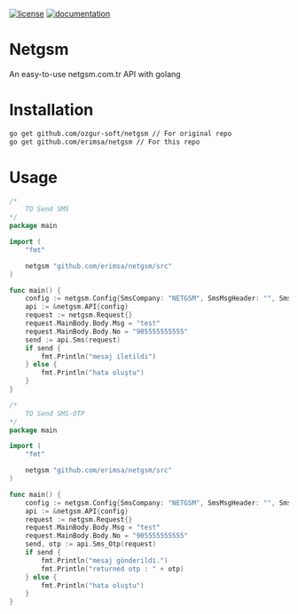 [![license](https://img.shields.io/:license-mit-blue.svg)](https://github.com/ozgur-soft/netgsm/blob/master/LICENSE.md)
[![documentation](https://pkg.go.dev/badge/github.com/ozgur-soft/netgsm)](https://pkg.go.dev/github.com/ozgur-soft/netgsm/src)

# Netgsm
An easy-to-use netgsm.com.tr API with golang

# Installation
```bash
go get github.com/ozgur-soft/netgsm // For original repo
go get github.com/erimsa/netgsm // For this repo
```

# Usage
```go
/*
	TO Send SMS
*/
package main

import (
	"fmt"

	netgsm "github.com/erimsa/netgsm/src"
)

func main() {
	config := netgsm.Config{SmsCompany: "NETGSM", SmsMsgHeader: "", SmsUserCode: "", SmsPassword: "", ApiUrl: "https://api.netgsm.com.tr/sms/send/xml"}
	api := &netgsm.API{config}
	request := netgsm.Request{}
	request.MainBody.Body.Msg = "test"
	request.MainBody.Body.No = "905555555555"
	send := api.Sms(request)
	if send {
		fmt.Println("mesaj iletildi")
	} else {
		fmt.Println("hata oluştu")
	}
}
```

```go
/*
	TO Send SMS-OTP
*/
package main

import (
	"fmt"

	netgsm "github.com/erimsa/netgsm/src"
)

func main() {
	config := netgsm.Config{SmsCompany: "NETGSM", SmsMsgHeader: "", SmsUserCode: "", SmsPassword: "", ApiUrl: "https://api.netgsm.com.tr/sms/send/otp"}
	api := &netgsm.API{config}
	request := netgsm.Request{}
	request.MainBody.Body.Msg = "test"
	request.MainBody.Body.No = "905555555555"
	send, otp := api.Sms_Otp(request)
	if send {
		fmt.Println("mesaj gönderildi.")
		fmt.Println("returned otp : " + otp)
	} else {
		fmt.Println("hata oluştu")
	}
}
```
